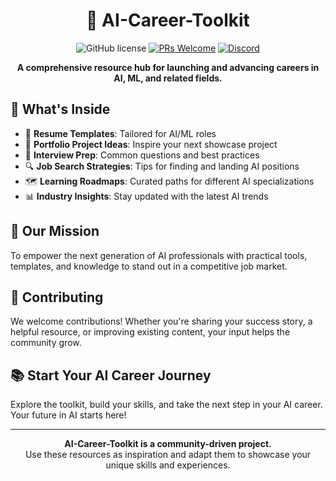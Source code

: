 

<div align="center">

# 🚀 AI-Career-Toolkit

![GitHub license](https://img.shields.io/badge/license-MIT-blue.svg)
[![PRs Welcome](https://img.shields.io/badge/PRs-welcome-brightgreen.svg)](http://makeapullrequest.com)
[![Discord](https://img.shields.io/discord/YOUR_DISCORD_ID?color=7389D8&label=Discord&logo=discord&logoColor=ffffff)](https://discord.gg/YOUR_INVITE_LINK)

**A comprehensive resource hub for launching and advancing careers in AI, ML, and related fields.**

</div>

## 🌟 What's Inside

- 📝 **Resume Templates**: Tailored for AI/ML roles
- 💼 **Portfolio Project Ideas**: Inspire your next showcase project
- 🎤 **Interview Prep**: Common questions and best practices
- 🔍 **Job Search Strategies**: Tips for finding and landing AI positions
- 🗺️ **Learning Roadmaps**: Curated paths for different AI specializations
- 📊 **Industry Insights**: Stay updated with the latest AI trends

## 🎯 Our Mission

To empower the next generation of AI professionals with practical tools, templates, and knowledge to stand out in a competitive job market.

## 🤝 Contributing

We welcome contributions! Whether you're sharing your success story, a helpful resource, or improving existing content, your input helps the community grow.

## 📚 Start Your AI Career Journey

Explore the toolkit, build your skills, and take the next step in your AI career. Your future in AI starts here!

---

<div align="center">

**AI-Career-Toolkit is a community-driven project.**  
Use these resources as inspiration and adapt them to showcase your unique skills and experiences.

</div>
